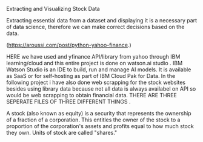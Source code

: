 Extracting and Visualizing Stock Data

Extracting essential data from a dataset and displaying it is a necessary part of data science,
therefore we can make correct decisions based on the data.

(https://aroussi.com/post/python-yahoo-finance.)

HERE we have used and yfinance API/library from yahoo through IBM learning/cloud and this entire project is done on watson.ai studio .
IBM Watson Studio is an IDE to build, run and manage AI models. It is available as SaaS or for self-hosting as part of IBM Cloud Pak for Data.
In the following project i have also done web scrapping for the stock websites besides using library data because not all data is always availabel on API so would be web scrapping to obtain financial data.
THERE ARE THREE SEPERATE FILES OF THREE DIFFERENT THINGS .

A stock (also known as equity) is a security that represents the ownership of a fraction of a corporation. This entitles the owner of the stock to a proportion of the corporation's assets and profits equal to how much stock they own. Units of stock are called "shares."
